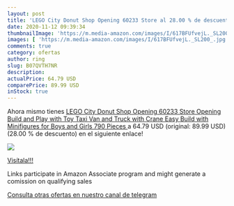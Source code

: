 ```yaml
---
layout: post
title: 'LEGO City Donut Shop Opening 60233 Store al 28.00 % de descuento'
date: 2020-11-12 09:39:34
thumbnailImage: 'https://m.media-amazon.com/images/I/617BFUfvejL._SL200_.jpg'
images: [ 'https://m.media-amazon.com/images/I/617BFUfvejL._SL200_.jpg' ]
comments: true
category: ofertas
author: ring
slug: B07QVTH7NR
description:
actualPrice: 64.79 USD
comparePrice: 89.99 USD
inStock: true
---
```


Ahora mismo tienes [LEGO City Donut Shop Opening 60233 Store Opening Build and Play with Toy Taxi  Van and Truck with Crane  Easy Build with Minifigures for Boys and Girls  790 Pieces ](https://www.amazon.com/dp/B07QVTH7NR/?tag=tolees-20) a 64.79 USD (original: 89.99 USD) (28.00 %  de descuento) en el siguiente enlace!

[![](https://m.media-amazon.com/images/I/617BFUfvejL._SL200_.jpg)](https://www.amazon.com/dp/B07QVTH7NR/?tag=tolees-20)

[Visítala!!!](https://www.amazon.com/dp/B07QVTH7NR/?tag=tolees-20)

Links participate in Amazon Associate program and might generate a comission on qualifying sales

[Consulta otras ofertas en nuestro canal de telegram](https://t.me/s/ofertas25)
